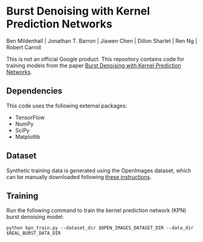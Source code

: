 # Burst Denoising with Kernel Prediction Networks
Ben Mildenhall | Jonathan T. Barron | Jiawen Chen | Dillon Sharlet | Ren Ng | Robert Carroll

This is not an official Google product. This repository contains code for training models from the paper [Burst Denoising with Kernel Prediction Networks](https://arxiv.org/abs/1712.02327).

## Dependencies

This code uses the following external packages:

* TensorFlow
* NumPy
* SciPy
* Matplotlib

## Dataset

Synthetic training data is generated using the OpenImages dataset, which can be manually downloaded following [these instructions](https://github.com/cvdfoundation/open-images-dataset).  

## Training

Run the following command to train the kernel prediction network (KPN) burst denoising model:

```
python kpn_train.py --dataset_dir $OPEN_IMAGES_DATASET_DIR --data_dir $REAL_BURST_DATA_DIR
